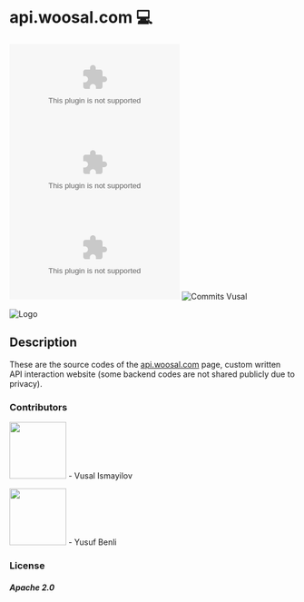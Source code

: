  # api.woosal.com 💻
![Update](https://badges.pufler.dev/updated/woosal1337/api.woosal.com) ![Visits](https://badges.pufler.dev/visits/woosal1337/api.woosal.com) ![Created](https://badges.pufler.dev/created/woosal1337/api.woosal.com) ![Commits Vusal](https://badges.pufler.dev/commits/monthly/woosal1337)


![Logo](https://woosal.com/1337/woosalsquare.png)


 ## Description
These are the source codes of the [api.woosal.com](https://api.woosal.com/) page, custom written API interaction website (some backend codes are not shared publicly due to privacy).


### Contributors
<p>
<a href="https://github.com/woosal1337"><img height="100px" width="100px" src="https://woosal.com/1337/holyfuckmecloser.jpg"></a>
	- Vusal Ismayilov
	
<a href="https://github.com/yusufbenliii"><img height="100px" width="100px" src="https://woosal.com/1337/yusufbenli.png"></a>
	- Yusuf Benli

</p>


### License
<h5>Apache 2.0</h5>
